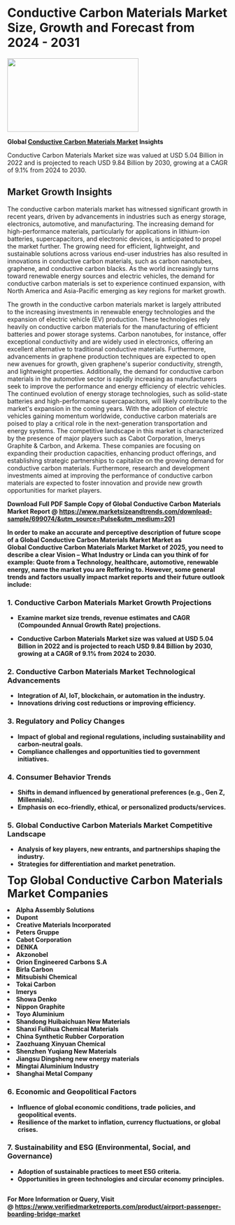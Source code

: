 <H1>Conductive Carbon Materials Market Size, Growth and Forecast from 2024 - 2031</H1><img class="aligncenter size-medium wp-image-584254" src="https://thirdeyenews.in/wp-content/uploads/2024/09/Global-Market-Research-300x168.jpeg" alt="" width="300" height="168" /><p><strong>Global&nbsp;<a href="https://www.marketsizeandtrends.com/download-sample/699074/&amp;utm_source=Pulse&amp;utm_medium=201">Conductive Carbon Materials Market</a> Insights</strong></p><p>Conductive Carbon Materials Market size was valued at USD 5.04 Billion in 2022 and is projected to reach USD 9.84 Billion by 2030, growing at a CAGR of 9.1% from 2024 to 2030.</p><p><h2>Market Growth Insights</h2> <p>The conductive carbon materials market has witnessed significant growth in recent years, driven by advancements in industries such as energy storage, electronics, automotive, and manufacturing. The increasing demand for high-performance materials, particularly for applications in lithium-ion batteries, supercapacitors, and electronic devices, is anticipated to propel the market further. The growing need for efficient, lightweight, and sustainable solutions across various end-user industries has also resulted in innovations in conductive carbon materials, such as carbon nanotubes, graphene, and conductive carbon blacks. As the world increasingly turns toward renewable energy sources and electric vehicles, the demand for conductive carbon materials is set to experience continued expansion, with North America and Asia-Pacific emerging as key regions for market growth.</p> <p><strong></strong></p> <p>The growth in the conductive carbon materials market is largely attributed to the increasing investments in renewable energy technologies and the expansion of electric vehicle (EV) production. These technologies rely heavily on conductive carbon materials for the manufacturing of efficient batteries and power storage systems. Carbon nanotubes, for instance, offer exceptional conductivity and are widely used in electronics, offering an excellent alternative to traditional conductive materials. Furthermore, advancements in graphene production techniques are expected to open new avenues for growth, given graphene's superior conductivity, strength, and lightweight properties. Additionally, the demand for conductive carbon materials in the automotive sector is rapidly increasing as manufacturers seek to improve the performance and energy efficiency of electric vehicles. The continued evolution of energy storage technologies, such as solid-state batteries and high-performance supercapacitors, will likely contribute to the market's expansion in the coming years. With the adoption of electric vehicles gaining momentum worldwide, conductive carbon materials are poised to play a critical role in the next-generation transportation and energy systems. The competitive landscape in this market is characterized by the presence of major players such as Cabot Corporation, Imerys Graphite & Carbon, and Arkema. These companies are focusing on expanding their production capacities, enhancing product offerings, and establishing strategic partnerships to capitalize on the growing demand for conductive carbon materials. Furthermore, research and development investments aimed at improving the performance of conductive carbon materials are expected to foster innovation and provide new growth opportunities for market players.</p> <p><strong></p><p><span class=""><strong>Download Full PDF Sample Copy of Global Conductive Carbon Materials Market Report</strong> @ <a href="https://www.marketsizeandtrends.com/download-sample/699074/&amp;utm_source=Pulse&amp;utm_medium=201" target="_blank">https://www.marketsizeandtrends.com/download-sample/699074/&amp;utm_source=Pulse&amp;utm_medium=201</a></span></p><p>In order to make an accurate and perceptive description of future scope of a Global&nbsp;Conductive Carbon Materials Market Market as Global&nbsp;Conductive Carbon Materials Market Market of 2025, you need to describe a clear Vision &ndash; What Industry or Linda can you think of for example: Quote from a Technology, healthcare, automotive, renewable energy, name the market you are Reffering to. However, some general trends and factors usually impact market reports and their future outlook include:</p><h3>1.&nbsp;<strong>Conductive Carbon Materials Market Growth Projections</strong></h3><ul><li>Examine market size trends, revenue estimates and CAGR (Compounded Annual Growth Rate) projections.</li><li><p>Conductive Carbon Materials Market size was valued at USD 5.04 Billion in 2022 and is projected to reach USD 9.84 Billion by 2030, growing at a CAGR of 9.1% from 2024 to 2030.</p></li></ul><h3>2.&nbsp;<strong>Conductive Carbon Materials Market Technological Advancements</strong></h3><ul><li>Integration of AI, IoT, blockchain, or automation in the industry.</li><li>Innovations driving cost reductions or improving efficiency.</li></ul><h3>3.&nbsp;<strong>Regulatory and Policy Changes</strong></h3><ul><li>Impact of global and regional regulations, including sustainability and carbon-neutral goals.</li><li>Compliance challenges and opportunities tied to government initiatives.</li></ul><h3>4.&nbsp;<strong>Consumer Behavior Trends</strong></h3><ul><li>Shifts in demand influenced by generational preferences (e.g., Gen Z, Millennials).</li><li>Emphasis on eco-friendly, ethical, or personalized products/services.</li></ul><h3>5.&nbsp;<strong>Global Conductive Carbon Materials Market Competitive Landscape</strong></h3><ul><li>Analysis of key players, new entrants, and partnerships shaping the industry.</li><li>Strategies for differentiation and market penetration.</li></ul><p data-pm-slice="1 1 []"><span style="color: inherit; font-family: inherit; font-size: 25px;">Top Global Conductive Carbon Materials Market Companies</span></p><div class="" data-test-id=""><p><li>Alpha Assembly Solutions</li><li> Dupont</li><li> Creative Materials Incorporated</li><li> Peters Gruppe</li><li> Cabot Corporation</li><li> DENKA</li><li> Akzonobel</li><li> Orion Engineered Carbons S.A</li><li> Birla Carbon</li><li> Mitsubishi Chemical</li><li> Tokai Carbon</li><li> Imerys</li><li> Showa Denko</li><li> Nippon Graphite</li><li> Toyo Aluminium</li><li> Shandong Huibaichuan New Materials</li><li> Shanxi Fulihua Chemical Materials</li><li> China Synthetic Rubber Corporation</li><li> Zaozhuang Xinyuan Chemical</li><li> Shenzhen Yuqiang New Materials</li><li> Jiangsu Dingsheng new energy materials</li><li> Mingtai Aluminium Industry</li><li> Shanghai Metal Company</li></p></div><h3>6.&nbsp;<strong>Economic and Geopolitical Factors</strong></h3><ul><li>Influence of global economic conditions, trade policies, and geopolitical events.</li><li>Resilience of the market to inflation, currency fluctuations, or global crises.</li></ul><h3>7.&nbsp;<strong>Sustainability and ESG (Environmental, Social, and Governance)</strong></h3><ul><li>Adoption of sustainable practices to meet ESG criteria.</li><li>Opportunities in green technologies and circular economy principles.</li></ul><h2><strong style="font-size: 14px;">For More Information or Query, Visit @&nbsp;</strong><a style="background-color: #ffffff; font-size: 14px;" href="https://www.marketsizeandtrends.com/report/conductive-carbon-materials-market/" target="_blank">https://www.verifiedmarketreports.com/product/airport-passenger-boarding-bridge-market</a></h2>

